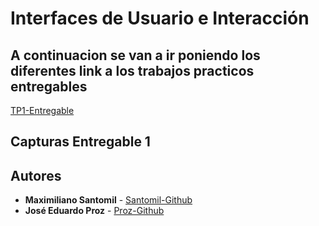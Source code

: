 # Interfaces de Usuario e Interacción

## A continuacion se van a ir poniendo los diferentes link a los trabajos practicos entregables
[TP1-Entregable](https://maxisantomil.github.io/tudai_Interfaces_2021/Entregable%201/index.html)

## Capturas Entregable 1

## Autores 

* **Maximiliano Santomil** - [Santomil-Github](https://github.com/maxisantomil)
* **José Eduardo Proz** - [Proz-Github](https://github.com/JoseProz)